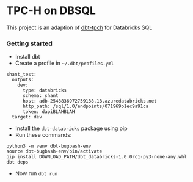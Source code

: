 # TPC-H on DBSQL

This project is an adaption of [dbt-tpch](https://github.com/clausherther/dbt-tpch) for Databricks SQL

### Getting started

- Install dbt
- Create a profile in `~/.dbt/profiles.yml`

```
shant_test:
  outputs:
    dev:
      type: databricks
      schema: shant
      host: adb-2548836972759138.18.azuredatabricks.net
      http_path: /sql/1.0/endpoints/071969b1ec9a91ca
      token: dapiBLAHBLAH
  target: dev
```

- Install the `dbt-databricks` package using pip
- Run these commands:

```
python3 -m venv dbt-bugbash-env
source dbt-bugbash-env/bin/activate
pip install DOWNLOAD_PATH/dbt_databricks-1.0.0rc1-py3-none-any.whl
dbt deps
```
- Now run `dbt run`
